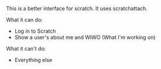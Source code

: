This is a better interface for scratch. It uses scratchattach.

What it can do: 

* Log in to Scratch
* Show a user's about me and WIWO (What I'm working on)

What it can't do: 

* Everything else
